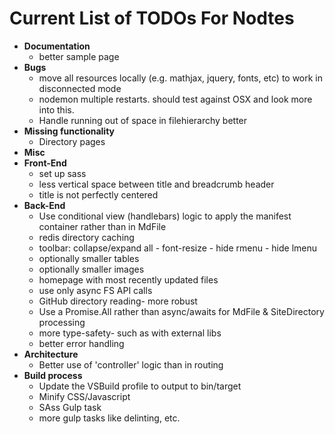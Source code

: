 Current List of TODOs For Nodtes
=================

- **Documentation**
  - better sample page
- **Bugs**
  - move all resources locally (e.g. mathjax, jquery, fonts, etc) to work in disconnected mode
  - nodemon multiple restarts.  should test against OSX and look more into this.
  - Handle running out of space in filehierarchy better
- **Missing functionality**
  - Directory pages
- **Misc**
- **Front-End**
  - set up sass
  - less vertical space between title and breadcrumb header
  - title is not perfectly centered
- **Back-End**
  - Use conditional view (handlebars) logic to apply the manifest container rather than in MdFile
  - redis directory caching
  - toolbar: collapse/expand all - font-resize - hide rmenu - hide lmenu
  - optionally smaller tables
  - optionally smaller images
  - homepage with most recently updated files
  - use only async FS API calls
  - GitHub directory reading- more robust
  - Use a Promise.All rather than async/awaits for MdFile & SiteDirectory processing
  - more type-safety- such as with external libs
  - better error handling 
- **Architecture**
  - Better use of 'controller' logic than in routing
- **Build process**
  - Update the VSBuild profile to output to bin/target
  - Minify CSS/Javascript
  - SAss Gulp task
  - more gulp tasks like delinting, etc.
  
